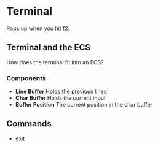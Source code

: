 # Terminal
Pops up when you hit f2.
## Terminal and the ECS
How does the terminal fit into an ECS? 
### Components
- **Line Buffer** Holds the previous lines 
- **Char Buffer** Holds the current input
- **Buffer Position** The current position in the char buffer
## Commands
- exit
